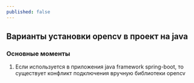 ```yaml
---
published: false
---
```

## Варианты установки opencv в проект на java
### Основные моменты
1. Если используется в приложения java framework spring-boot, то существует конфликт подключения вручную библиотеки opencv 


